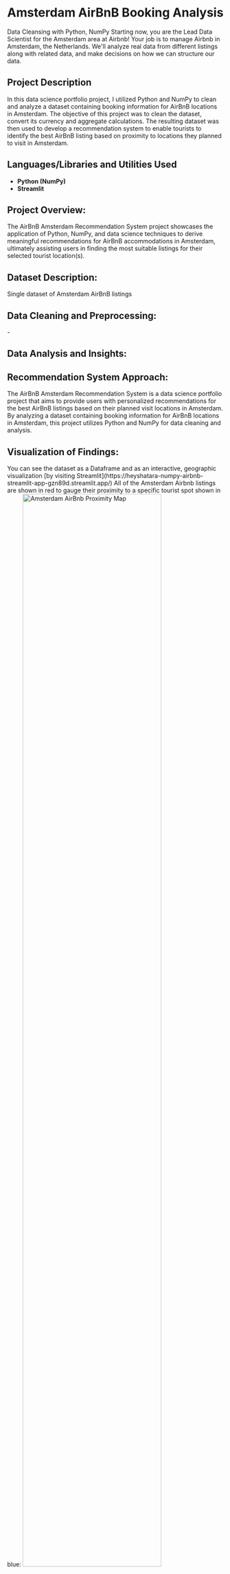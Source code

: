 # Amsterdam AirBnB Booking Analysis
Data Cleansing with Python, NumPy 
Starting now, you are the Lead Data Scientist for the Amsterdam area at Airbnb! Your job is to manage Airbnb in Amsterdam, the Netherlands. We'll analyze real data from different listings along with related data, and make decisions on how we can structure our data.

<h2>Project Description</h2>
In this data science portfolio project, I utilized Python and NumPy to clean and analyze a dataset containing booking information for AirBnB locations in Amsterdam. The objective of this project was to clean the dataset, convert its currency and aggregate calculations. The resulting dataset was then used to develop a recommendation system to enable tourists to identify the best AirBnB listing based on proximity to locations they planned to visit in Amsterdam.
<br />

<h2>Languages/Libraries and Utilities Used</h2>

- <b>Python (NumPy)</b> 
- <b>Streamlit</b>


<h2>Project Overview:</h2>
The AirBnB Amsterdam Recommendation System project showcases the application of Python, NumPy, and data science techniques to derive meaningful recommendations for AirBnB accommodations in Amsterdam, ultimately assisting users in finding the most suitable listings for their selected tourist location(s).

<h2>Dataset Description:</h2>
Single dataset of Amsterdam AirBnB listings

<h2>Data Cleaning and Preprocessing:</h2>
- 
<h2>Data Analysis and Insights:</h2>
<h2>Recommendation System Approach:</h2>
The AirBnB Amsterdam Recommendation System is a data science portfolio project that aims to provide users with personalized recommendations for the best AirBnB listings based on their planned visit locations in Amsterdam. By analyzing a dataset containing booking information for AirBnB locations in Amsterdam, this project utilizes Python and NumPy for data cleaning and analysis.

<h2>Visualization of Findings:</h2>
You can see the dataset as a Dataframe and as an interactive, geographic visualization [by visiting Streamlit](https://heyshatara-numpy-airbnb-streamlit-app-gzn89d.streamlit.app/)
All of the Amsterdam Airbnb listings are shown in red to gauge their proximity to a specific tourist spot shown in blue:
<img src="https://i.imgur.com/0ECb6Yf.png" height="80%" alt="Amsterdam AirBnb Proximity Map"/>
<h2>Documentation and Report:</h2>

<h2>Conclusion and Key Takeaways:</h2>
<br />
<br />
</p>

<!--
 ```diff
- text in red
+ text in green
! text in orange
# text in gray
@@ text in purple (and bold)@@
```
--!>
